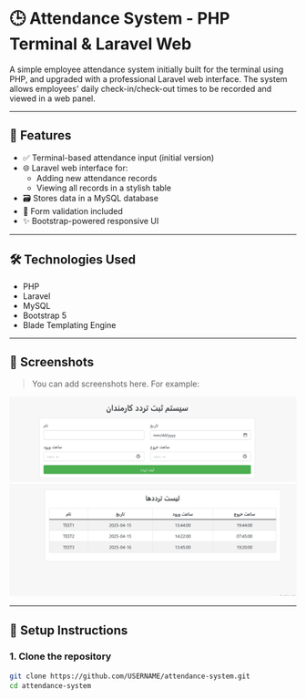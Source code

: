 # 🕒 Attendance System - PHP Terminal & Laravel Web

A simple employee attendance system initially built for the terminal using PHP, and upgraded with a professional Laravel web interface. The system allows employees' daily check-in/check-out times to be recorded and viewed in a web panel.

---

## 📌 Features

- ✅ Terminal-based attendance input (initial version)
- 🌐 Laravel web interface for:
  - Adding new attendance records
  - Viewing all records in a stylish table
- 🗃 Stores data in a MySQL database
- 🧾 Form validation included
- ✨ Bootstrap-powered responsive UI

---

## 🛠 Technologies Used

- PHP
- Laravel
- MySQL
- Bootstrap 5
- Blade Templating Engine

---

## 📸 Screenshots

> You can add screenshots here. For example:

![form](screenshots/form.png)  
![table](screenshots/table.png)

---

## 🚀 Setup Instructions

### 1. Clone the repository
```bash
git clone https://github.com/USERNAME/attendance-system.git
cd attendance-system


